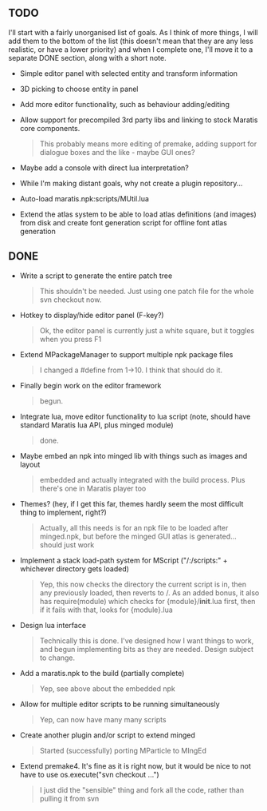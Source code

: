 TODO
----

I'll start with a fairly unorganised list of goals. As I think of more things, I will add them to the bottom of the list (this doesn't mean that they are any less realistic, or have a lower priority) and when I complete one, I'll move it to a separate DONE section, along with a short note.

- Simple editor panel with selected entity and transform information

- 3D picking to choose entity in panel

- Add more editor functionality, such as behaviour adding/editing

- Allow support for precompiled 3rd party libs and linking to stock Maratis core components.

    > This probably means more editing of premake, adding support for dialogue boxes and the like - maybe GUI ones?

- Maybe add a console with direct lua interpretation?

- While I'm making distant goals, why not create a plugin repository...

- Auto-load maratis.npk:scripts/MUtil.lua

- Extend the atlas system to be able to load atlas definitions (and images) from disk and create font generation script for offline font atlas generation


DONE
----

- Write a script to generate the entire patch tree

    > This shouldn't be needed. Just using one patch file for the whole svn checkout now.

- Hotkey to display/hide editor panel (F-key?)

    > Ok, the editor panel is currently just a white square, but it toggles when you press F1

- Extend MPackageManager to support multiple npk package files

    > I changed a #define from 1->10. I think that should do it.

- Finally begin work on the editor framework

    > begun.

- Integrate lua, move editor functionality to lua script (note, should have standard Maratis lua API, plus minged module)

    > done.

- Maybe embed an npk into minged lib with things such as images and layout

    > embedded and actually integrated with the build process. Plus there's one in Maratis player too

- Themes? (hey, if I get this far, themes hardly seem the most difficult thing to implement, right?)

    > Actually, all this needs is for an npk file to be loaded after minged.npk, but before the minged GUI atlas is generated... should just work

- Implement a stack load-path system for MScript ("/:/scripts:" + whichever directory gets loaded)

    > Yep, this now checks the directory the current script is in, then any previously loaded, then reverts to /. As an added bonus, it also has require(module) which checks for {module}/__init__.lua first, then if it fails with that, looks for {module}.lua

- Design lua interface

    > Technically this is done. I've designed how I want things to work, and begun implementing bits as they are needed. Design subject to change.

- Add a maratis.npk to the build (partially complete)

    > Yep, see above about the embedded npk

- Allow for multiple editor scripts to be running simultaneously

    > Yep, can now have many many scripts

- Create another plugin and/or script to extend minged

    > Started (successfully) porting MParticle to MIngEd

- Extend premake4. It's fine as it is right now, but it would be nice to not have to use
        os.execute("svn checkout ...")

    > I just did the "sensible" thing and fork all the code, rather than pulling it from svn